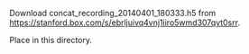 Download 
concat_recording_20140401_180333.h5
from 
https://stanford.box.com/s/ebrljuivq4vnj1iiro5wmd307qyt0srr.

Place in this directory.